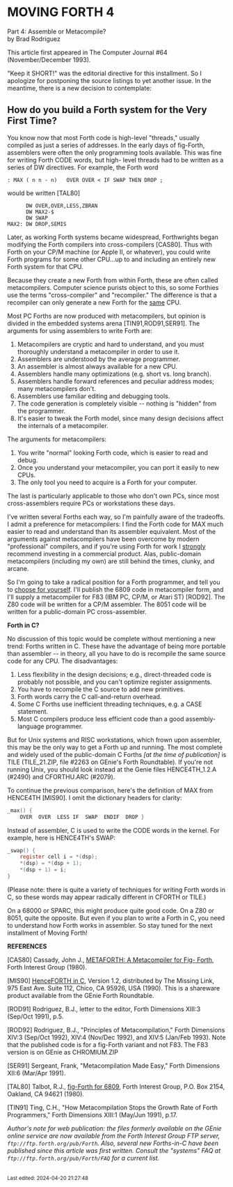 # MOVING FORTH 4

Part 4: Assemble or Metacompile?  
by Brad Rodriguez

This article first appeared in The Computer Journal #64 (November/December 1993).

"Keep it SHORT\!" was the editorial directive for this installment. So I apologize for postponing the source listings to yet another issue. In the meantime, there is a new decision to contemplate:

## **How do you build a Forth system for the Very First Time?**

You know now that most Forth code is high-level "threads," usually compiled as just a series of addresses. In the early days of fig-Forth, assemblers were often the only programming tools available. This was fine for writing Forth CODE words, but high- level threads had to be written as a series of DW directives. For example, the Forth word

```
: MAX ( n n - n)   OVER OVER < IF SWAP THEN DROP ;
```

would be written \[TAL80\]

```
      DW OVER,OVER,LESS,ZBRAN
      DW MAX2-$
      DW SWAP
MAX2: DW DROP,SEMIS
```

Later, as working Forth systems became widespread, Forthwrights began modifying the Forth compilers into cross-compilers \[CAS80\]. Thus with Forth on your CP/M machine (or Apple II, or whatever), you could write Forth programs for some other CPU...up to and including an entirely new Forth system for that CPU.

Because they create a new Forth from within Forth, these are often called metacompilers. Computer science purists object to this, so some Forthies use the terms "cross-compiler" and "recompiler." The difference is that a recompiler can only generate a new Forth for the <u>same</u> CPU.

Most PC Forths are now produced with metacompilers, but opinion is divided in the embedded systems arena \[TIN91,ROD91,SER91\]. The arguments for using assemblers to write Forth are:

1. Metacompilers are cryptic and hard to understand, and you must thoroughly understand a metacompiler in order to use it.
2. Assemblers are understood by the average programmer.
3. An assembler is almost always available for a new CPU.
4. Assemblers handle many optimizations (e.g. short vs. long branch).
5. Assemblers handle forward references and peculiar address modes; many metacompilers don't.
6. Assemblers use familiar editing and debugging tools.
7. The code generation is completely visible -- nothing is "hidden" from the programmer.
8. It's easier to tweak the Forth model, since many design decisions affect the internals of a metacompiler.

The arguments for metacompilers:

1. You write "normal" looking Forth code, which is easier to read and debug.
2. Once you understand your metacompiler, you can port it easily to new CPUs.
3. The only tool you need to acquire is a Forth for your computer.

The last is particularly applicable to those who don't own PCs, since most cross-assemblers require PCs or workstations these days.

I've written several Forths each way, so I'm painfully aware of the tradeoffs. I admit a preference for metacompilers: I find the Forth code for MAX much easier to read and understand than its assembler equivalent. Most of the arguments against metacompilers have been overcome by modern "professional" compilers, and if you're using Forth for work I <u>strongly</u> recommend investing in a commercial product. Alas, public-domain metacompilers (including my own) are still behind the times, clunky, and arcane.

So I'm going to take a radical position for a Forth programmer, and tell you to <u>choose for yourself</u>. I'll publish the 6809 code in metacompiler form, and I'll supply a metacompiler for F83 (IBM PC, CP/M, or Atari ST) \[ROD92\]. The Z80 code will be written for a CP/M assembler. The 8051 code will be written for a public-domain PC cross-assembler.

**Forth in C?**

No discussion of this topic would be complete without mentioning a new trend: Forths written in C. These have the advantage of being more portable than assembler -- in theory, all you have to do is recompile the same source code for any CPU. The disadvantages:

1. Less flexibility in the design decisions; e.g., direct-threaded code is probably not possible, and you can't optimize register assignments.
2. You have to recompile the C source to add new primitives.
3. Forth words carry the C call-and-return overhead.
4. Some C Forths use inefficient threading techniques, e.g. a CASE statement.
5. Most C compilers produce less efficient code than a good assembly-language programmer.

But for Unix systems and RISC workstations, which frown upon assembler, this may be the only way to get a Forth up and running. The most complete and widely used of the public-domain C Forths *\[at the time of publication\]* is TILE (TILE\_21.ZIP, file \#2263 on GEnie's Forth Roundtable). If you're not running Unix, you should look instead at the Genie files HENCE4TH\_1.2.A (\#2490) and CFORTHU.ARC (\#2079).

To continue the previous comparison, here's the definition of MAX from HENCE4TH \[MIS90\]. I omit the dictionary headers for clarity:

```c
_max() {
    OVER  OVER  LESS IF  SWAP  ENDIF  DROP }
```

Instead of assembler, C is used to write the CODE words in the kernel. For example, here is HENCE4TH's SWAP:

```c
_swap() {
    register cell i = *(dsp);
    *(dsp) = *(dsp + 1);
    *(dsp + 1) = i;
}
```

(Please note: there is quite a variety of techniques for writing Forth words in C, so these words may appear radically different in CFORTH or TILE.)

On a 68000 or SPARC, this might produce quite good code. On a Z80 or 8051, quite the opposite. But even if you plan to write a Forth in C, you need to understand how Forth works in assembler. So stay tuned for the next installment of Moving Forth\!

**REFERENCES**

\[CAS80\] Cassady, John J., <u>METAFORTH: A Metacompiler for Fig- Forth</u>, Forth Interest Group (1980).

\[MIS90\] <u>HenceFORTH in C</u>, Version 1.2, distributed by The Missing Link, 975 East Ave. Suite 112, Chico, CA 95926, USA (1990). This is a shareware product available from the GEnie Forth Roundtable.

\[ROD91\] Rodriguez, B.J., letter to the editor, Forth Dimensions XIII:3 (Sep/Oct 1991), p.5.

\[ROD92\] Rodriguez, B.J., "Principles of Metacompilation," Forth Dimensions XIV:3 (Sep/Oct 1992), XIV:4 (Nov/Dec 1992), and XIV:5 (Jan/Feb 1993). Note that the published code is for a fig-Forth variant and not F83. The F83 version is on GEnie as CHROMIUM.ZIP

\[SER91\] Sergeant, Frank, "Metacompilation Made Easy," Forth Dimensions XII:6 (Mar/Apr 1991).

\[TAL80\] Talbot, R.J., <u>fig-Forth for 6809</u>, Forth Interest Group, P.O. Box 2154, Oakland, CA 94621 (1980).

\[TIN91\] Ting, C.H., "How Metacompilation Stops the Growth Rate of Forth Programmers," Forth Dimensions XIII:1 (May/Jun 1991), p.17.

*Author's note for web publication: the files formerly available on the GEnie online service are now available from the Forth Interest Group FTP server, `ftp://ftp.forth.org/pub/Forth`. Also, several new Forths-in-C have been published since this article was first written. Consult the "systems" FAQ at `ftp://ftp.forth.org/pub/Forth/FAQ` for a current list.*


<br><sub>Last edited: 2024-04-20 21:27:48</sub>
